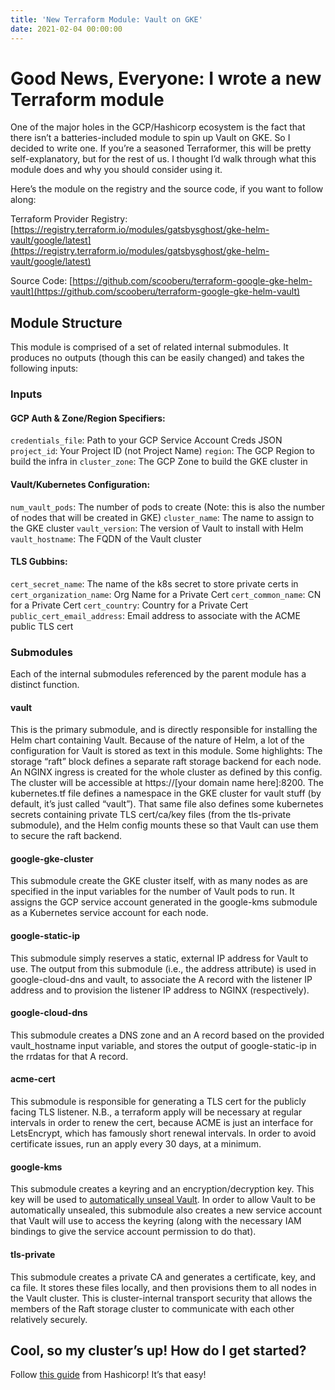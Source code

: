 ```yaml
---
title: 'New Terraform Module: Vault on GKE'
date: 2021-02-04 00:00:00
---
```


# Good News, Everyone: I wrote a new Terraform module
One of the major holes in the GCP/Hashicorp ecosystem is the fact that there isn’t a batteries-included module to spin up Vault on GKE. So I decided to write one. If you’re a seasoned Terraformer, this will be pretty self-explanatory, but for the rest of us. I thought I’d walk through what this module does and why you should consider using it.

Here’s the module on the registry and the source code, if you want to follow along:

Terraform Provider Registry: [https://registry.terraform.io/modules/gatsbysghost/gke-helm-vault/google/latest](https://registry.terraform.io/modules/gatsbysghost/gke-helm-vault/google/latest)

Source Code: [https://github.com/scooberu/terraform-google-gke-helm-vault](https://github.com/scooberu/terraform-google-gke-helm-vault)

## Module Structure
This module is comprised of a set of related internal submodules. It produces no outputs (though this can be easily changed) and takes the following inputs:

### Inputs
#### GCP Auth & Zone/Region Specifiers:
`credentials_file`: Path to your GCP Service Account Creds JSON
`project_id`: Your Project ID (not Project Name)
`region`: The GCP Region to build the infra in
`cluster_zone`: The GCP Zone to build the GKE cluster in

#### Vault/Kubernetes Configuration:
`num_vault_pods`: The number of pods to create (Note: this is also the number of nodes that will be created in GKE)
`cluster_name`: The name to assign to the GKE cluster
`vault_version`: The version of Vault to install with Helm
`vault_hostname`: The FQDN of the Vault cluster

#### TLS Gubbins:
`cert_secret_name`: The name of the k8s secret to store private certs in
`cert_organization_name`: Org Name for a Private Cert
`cert_common_name`: CN for a Private Cert
`cert_country`: Country for a Private Cert
`public_cert_email_address`: Email address to associate with the ACME public TLS cert

### Submodules
Each of the internal submodules referenced by the parent module has a distinct function.

#### vault
This is the primary submodule, and is directly responsible for installing the Helm chart containing Vault. Because of the nature of Helm, a lot of the configuration for Vault is stored as text in this module. Some highlights:
The storage “raft” block defines a separate raft storage backend for each node.
An NGINX ingress is created for the whole cluster as defined by this config. The cluster will be accessible at https://[your domain name here]:8200.
The kubernetes.tf file defines a namespace in the GKE cluster for vault stuff (by default, it’s just called “vault”). That same file also defines some kubernetes secrets containing private TLS cert/ca/key files (from the tls-private submodule), and the Helm config mounts these so that Vault can use them to secure the raft backend. 

#### google-gke-cluster
This submodule create the GKE cluster itself, with as many nodes as are specified in the input variables for the number of Vault pods to run. It assigns the GCP service account generated in the google-kms submodule as a Kubernetes service account for each node. 

#### google-static-ip
This submodule simply reserves a static, external IP address for Vault to use. The output from this submodule (i.e., the address attribute) is used in google-cloud-dns and vault, to associate the A record with the listener IP address and to provision the listener IP address to NGINX (respectively).

#### google-cloud-dns
This submodule creates a DNS zone and an A record based on the provided vault_hostname input variable, and stores the output of google-static-ip in the rrdatas for that A record.

#### acme-cert
This submodule is responsible for generating a TLS cert for the publicly facing TLS listener. N.B., a terraform apply will be necessary at regular intervals in order to renew the cert, because ACME is just an interface for LetsEncrypt, which has famously short renewal intervals. In order to avoid certificate issues, run an apply every 30 days, at a minimum.

#### google-kms
This submodule creates a keyring and an encryption/decryption key. This key will be used to [automatically unseal Vault](https://learn.hashicorp.com/tutorials/vault/autounseal-gcp-kms?in=vault%2Fauto-unseal). In order to allow Vault to be automatically unsealed, this submodule also creates a new service account that Vault will use to access the keyring (along with the necessary IAM bindings to give the service account permission to do that).

#### tls-private
This submodule creates a private CA and generates a certificate, key, and ca file. It stores these files locally, and then provisions them to all nodes in the Vault cluster. This is cluster-internal transport security that allows the members of the Raft storage cluster to communicate with each other relatively securely.

## Cool, so my cluster’s up! How do I get started?
Follow [this guide](https://www.vaultproject.io/docs/platform/k8s/helm/examples/ha-with-raft) from Hashicorp! It’s that easy!
